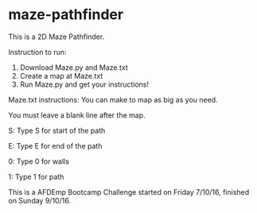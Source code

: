 # maze-pathfinder
This is a 2D Maze Pathfinder.

Instruction to run:
1. Download Maze.py and Maze.txt
2. Create a map at Maze.txt
3. Run Maze.py and get your instructions!

Maze.txt instructions:
You can make to map as big as you need.


You must leave a blank line after the map.


S: Type S for start of the path


E: Type E for end of the path

0: Type 0 for walls

1: Type 1 for path

This is a AFDEmp Bootcamp Challenge started on Friday 7/10/16, finished on Sunday 9/10/16.
